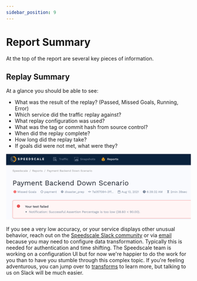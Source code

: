 ```yaml
---
sidebar_position: 9
---
```


# Report Summary

At the top of the report are several key pieces of information.

## Replay Summary <a href="#replay-summary" id="replay-summary"></a>

At a glance you should be able to see:

* What was the result of the replay? (Passed, Missed Goals, Running, Error)
* Which service did the traffic replay against?
* What replay configuration was used?
* What was the tag or commit hash from source control?
* When did the replay complete?
* How long did the replay take?
* If goals did were not met, what were they?

![Summary](./screen-shot-2021-08-13-at-11.38.53-am.png)

If you see a very low accuracy, or your service displays other unusual
behavior, reach out on the [Speedscale Slack
community](https://slack.speedscale.com) or via
[email](mailto:support@speedscale.com) because you may need to configure data
transformation. Typically this is needed for authentication and time shifting.
The Speedscale team is working on a configuration UI but for now we're happier
to do the work for you than to have you stumble through this complex topic. If
you're feeling adventurous, you can jump over to
[transforms](../../reference/transform-traffic/README.md) to learn more,
but talking to us on Slack will be much easier.
